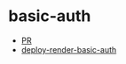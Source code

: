 # basic-auth

- [PR](https://github.com/AlaEmadIbrahim/basic-auth/pull/2)
- [deploy-render-basic-auth](https://basic-auth-1gwe.onrender.com)
